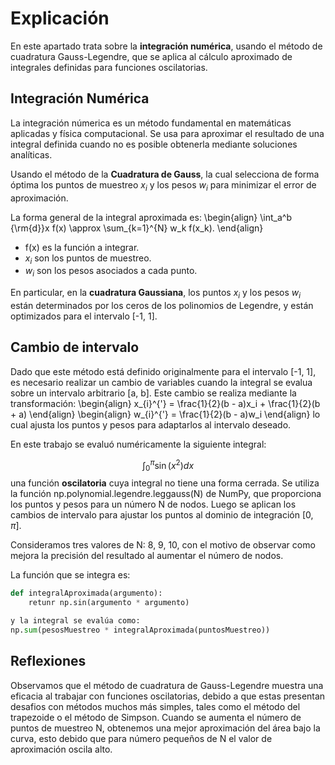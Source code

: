 # Explicación

En este apartado trata sobre la **integración numérica**, usando el método de cuadratura Gauss-Legendre, que se aplica al cálculo aproximado de integrales definidas para funciones oscilatorias.

## Integración Numérica

La integración númerica es un método fundamental en matemáticas aplicadas y física computacional. Se usa para aproximar el resultado de una integral definida cuando no es posible obtenerla mediante soluciones analíticas.

Usando el método de la **Cuadratura de Gauss**, la cual selecciona de forma óptima los puntos de muestreo $x_i$ y los pesos $w_i$ para minimizar el error de aproximación.

La forma general de la integral aproximada es:
\begin{align}
\int_a^b {\rm{d}}x f(x) \approx \sum_{k=1}^{N} w_k f(x_k).
\end{align}

* f(x) es la función a integrar.
* $x_i$ son los puntos de muestreo.
* $w_i$ son los pesos asociados a cada punto.

En particular, en la **cuadratura Gaussiana**, los puntos $x_i$ y los pesos $w_i$ están determinados por los ceros de los polinomios de Legendre, y están optimizados para el intervalo [-1, 1].

## Cambio de intervalo
Dado que este método está definido originalmente para el intervalo [-1, 1], es necesario realizar un cambio de variables cuando la integral se evalua sobre un intervalo arbitrario [a, b]. Este cambio se realiza mediante la transformación:
\begin{align}
x_{i}^{'} = \frac{1}{2}(b - a)x_i + \frac{1}{2}(b + a)
\end{align}
\begin{align}
w_{i}^{'} = \frac{1}{2}(b - a)w_i
\end{align}
lo cual ajusta los puntos y pesos para adaptarlos al intervalo deseado.

En este trabajo se evaluó numéricamente la siguiente integral:

$$
\int_{0}^{\pi} \sin(x^2)dx
$$
una función **oscilatoria** cuya integral no tiene una forma cerrada.
Se utiliza la función np.polynomial.legendre.leggauss(N) de NumPy, que proporciona los puntos y pesos para un número N de nodos. Luego se aplican los cambios de intervalo para ajustar los puntos al dominio de integración $[0, \pi]$.

Consideramos tres valores de N: 8, 9, 10, con el motivo de observar como mejora la precisión del resultado al aumentar el número de nodos.

La función que se integra es:
```python
def integralAproximada(argumento):
    retunr np.sin(argumento * argumento)

y la integral se evalúa como:
np.sum(pesosMuestreo * integralAproximada(puntosMuestreo))
```

## Reflexiones
Observamos que el método de cuadratura de Gauss-Legendre muestra una eficacia al trabajar con funciones oscilatorias, debido a que estas presentan desafios con métodos muchos más simples, tales como el método del trapezoide o el método de Simpson.
Cuando se aumenta el número de puntos de muestreo N, obtenemos una mejor aproximación del área bajo la curva, esto debido que para número pequeños de N el valor de aproximación oscila alto. 
